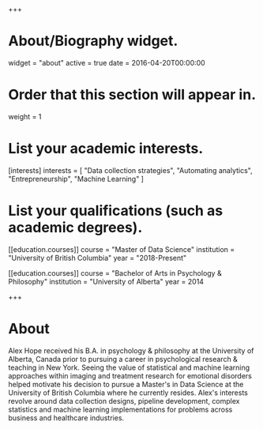 +++
# About/Biography widget.
widget = "about"
active = true
date = 2016-04-20T00:00:00

# Order that this section will appear in.
weight = 1

# List your academic interests.
[interests]
  interests = [
    "Data collection strategies",
    "Automating analytics",
    "Entrepreneurship",
    "Machine Learning"
  ]

# List your qualifications (such as academic degrees).
[[education.courses]]
  course = "Master of Data Science"
  institution = "University of British Columbia"
  year = "2018-Present"

[[education.courses]]
  course = "Bachelor of Arts in Psychology & Philosophy"
  institution = "University of Alberta"
  year = 2014


+++

# About

Alex Hope received his B.A. in psychology & philosophy at the University of Alberta, Canada prior to pursuing a career in psychological research & teaching in New York. Seeing the value of statistical and machine learning approaches within imaging and treatment research for emotional disorders helped motivate his decision to pursue a Master's in Data Science at the University of British Columbia where he currently resides. Alex's interests revolve around data collection designs, pipeline development, complex statistics and machine learning implementations for problems across business and healthcare industries.
